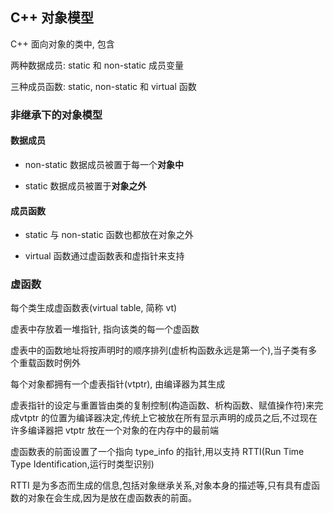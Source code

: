 <!--
 * @Description: 
 * @Version: 1.0
 * @Author: daLao
 * @Email: dalao@xxx.com
 * @Date: 2022-09-19 21:28:16
 * @LastEditors: daLao
 * @LastEditTime: 2022-09-26 00:22:26
-->

## C++ 对象模型


C++ 面向对象的类中, 包含

两种数据成员: static 和 non-static 成员变量

三种成员函数: static, non-static 和 virtual 函数

### 非继承下的对象模型


#### 数据成员

- non-static 数据成员被置于每一个**对象中**

- static 数据成员被置于**对象之外**


#### 成员函数

- static 与 non-static 函数也都放在对象之外

- virtual 函数通过虚函数表和虚指针来支持



### 虚函数

每个类生成虚函数表(virtual table, 简称 vt)

虚表中存放着一堆指针, 指向该类的每一个虚函数

虚表中的函数地址将按声明时的顺序排列(虚析构函数永远是第一个),当子类有多个重载函数时例外

每个对象都拥有一个虚表指针(vtptr), 由编译器为其生成

虚表指针的设定与重置皆由类的复制控制(构造函数、析构函数、赋值操作符)来完成vtptr 的位置为编译器决定,传统上它被放在所有显示声明的成员之后,不过现在许多编译器把 vtptr 放在一个对象的在内存中的最前端

虚函数表的前面设置了一个指向 type_info 的指针,用以支持 RTTI(Run Time Type Identification,运行时类型识别)

RTTI 是为多态而生成的信息,包括对象继承关系,对象本身的描述等,只有具有虚函数的对象在会生成,因为是放在虚函数表的前面。